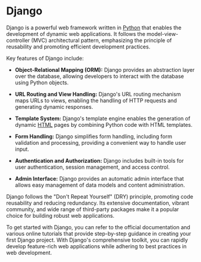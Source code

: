 # Django



Django is a powerful web framework written in [Python](/wiki/Python) that enables the development of dynamic web applications. It follows the model-view-controller (MVC) architectural pattern, emphasizing the principle of reusability and promoting efficient development practices.



Key features of Django include:



- **Object-Relational Mapping (ORM):** Django provides an abstraction layer over the database, allowing developers to interact with the database using Python objects.

- **URL Routing and View Handling:** Django's URL routing mechanism maps URLs to views, enabling the handling of HTTP requests and generating dynamic responses.

- **Template System:** Django's template engine enables the generation of dynamic [HTML](/wiki/HTML) pages by combining Python code with HTML templates.

- **Form Handling:** Django simplifies form handling, including form validation and processing, providing a convenient way to handle user input.

- **Authentication and Authorization:** Django includes built-in tools for user authentication, session management, and access control.

- **Admin Interface:** Django provides an automatic admin interface that allows easy management of data models and content administration.



Django follows the "Don't Repeat Yourself" (DRY) principle, promoting code reusability and reducing redundancy. Its extensive documentation, vibrant community, and wide range of third-party packages make it a popular choice for building robust web applications.



To get started with Django, you can refer to the official documentation and various online tutorials that provide step-by-step guidance in creating your first Django project. With Django's comprehensive toolkit, you can rapidly develop feature-rich web applications while adhering to best practices in web development.